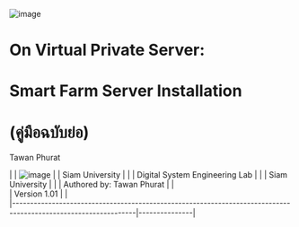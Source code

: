 ![image](https://user-images.githubusercontent.com/37249027/218273460-1c18a18e-b4a5-4b00-b155-feb20d4cb7b7.png)

# On Virtual Private Server: 
# Smart Farm Server Installation 
# (คู่มือฉบับย่อ)

  Tawan Phurat 
  
| | ![image](https://user-images.githubusercontent.com/37249027/218273504-f589e290-0608-45a8-902a-a9ecec704975.png) |
|  Siam University  | |
| Digital System Engineering Lab |  |
| Siam University |  |
| Authored by: Tawan Phurat |    |  
| Version 1.01 |   |          
|----------------------------------------------------------------------------------------------------------------|---------------|
